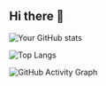 ## Hi there 👋

<!--
**ak-2302/ak-2302** is a ✨ _special_ ✨ repository because its `README.md` (this file) appears on your GitHub profile.

Here are some ideas to get you started:

- 🔭 I’m currently working on ...
- 🌱 I’m currently learning ...
- 👯 I’m looking to collaborate on ...
- 🤔 I’m looking for help with ...
- 💬 Ask me about ...
- 📫 How to reach me: ...
- 😄 Pronouns: ...
- ⚡ Fun fact: ...
-->
![Your GitHub stats](https://github-readme-stats.vercel.app/api?username=ak-2302&show_icons=true&theme=tokyonight)

![Top Langs](https://github-readme-stats.vercel.app/api/top-langs/?username=ak-2302&layout=compact)

![GitHub Activity Graph](https://github-readme-activity-graph.vercel.app/graph?username=ak-2302&theme=tokyo-night)
